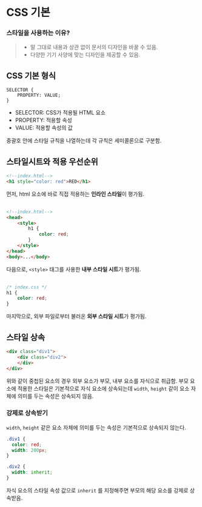 # CSS 기본
### 스타일을 사용하는 이유?
> - 말 그대로 내용과 상관 없이 문서의 디자인을 바꿀 수 있음.<br>
> - 다양한 기기 사양에 맞는 디자인을 제공할 수 있음.

## CSS 기본 형식
```
SELECTOR {
    PROPERTY: VALUE;
}
```

- SELECTOR: CSS가 적용될 HTML 요소
- PROPERTY: 적용할 속성
- VALUE: 적용할 속성의 값

중괄호 안에 스타일 규칙을 나열하는데 각 규칙은 세미콜론으로 구분함.

## 스타일시트와 적용 우선순위
```html
<!--index.html-->
<h1 style="color: red">RED</h1>
```
먼저, html 요소에 바로 직접 적용하는 **인라인 스타일**이 평가됨.<br><br>

```html
<!--index.html-->
<head>
    <style>
        h1 {
            color: red;
        }
    </style>
</head>
<body>...</body>
```
다음으로, `<style>` 태그를 사용한 **내부 스타일 시트**가 평가됨.<br><br>

```css
/* index.css */
h1 {
    color: red;
}
```
마지막으로, 외부 파일로부터 불러온 **외부 스타일 시트**가 평가됨.

## 스타일 상속
```html
<div class="div1">
    <div class="div2">
    </div>
</div>
```
위와 같이 중첩된 요소의 경우 외부 요소가 부모, 내부 요소를 자식으로 취급함.
부모 요소에 적용한 스타일은 기본적으로 자식 요소에 상속되는데 `width`, `height` 같이 요소 자체에 의미를 두는 속성은 상속되지 않음.<br>

### 강제로 상속받기
`width`, `height` 같은 요소 자체에 의미를 두는 속성은 기본적으로 상속되지 않는다.
```css
.div1 {
  color: red;
  width: 200px;
}

.div2 {
  width: inherit;
}
```
자식 요소의 스타일 속성 값으로 `inherit` 를 지정해주면 부모의 해당 요소를 강제로 상속받음.
